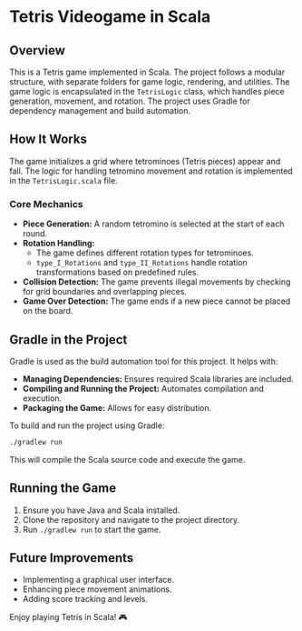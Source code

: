 # Tetris Videogame in Scala
 
## Overview
This is a Tetris game implemented in Scala. The project follows a modular structure, with separate folders for game logic, rendering, and utilities. The game logic is encapsulated in the `TetrisLogic` class, which handles piece generation, movement, and rotation. The project uses Gradle for dependency management and build automation.

## How It Works
The game initializes a grid where tetrominoes (Tetris pieces) appear and fall. The logic for handling tetromino movement and rotation is implemented in the `TetrisLogic.scala` file. 

### Core Mechanics
- **Piece Generation:** A random tetromino is selected at the start of each round.
- **Rotation Handling:** 
  - The game defines different rotation types for tetrominoes.
  - `type_I_Rotations` and `type_II_Rotations` handle rotation transformations based on predefined rules.
- **Collision Detection:** The game prevents illegal movements by checking for grid boundaries and overlapping pieces.
- **Game Over Detection:** The game ends if a new piece cannot be placed on the board.

## Gradle in the Project
Gradle is used as the build automation tool for this project. It helps with:
- **Managing Dependencies:** Ensures required Scala libraries are included.
- **Compiling and Running the Project:** Automates compilation and execution.
- **Packaging the Game:** Allows for easy distribution.

To build and run the project using Gradle:
```sh
./gradlew run
```
This will compile the Scala source code and execute the game.

## Running the Game
1. Ensure you have Java and Scala installed.
2. Clone the repository and navigate to the project directory.
3. Run `./gradlew run` to start the game.

## Future Improvements
- Implementing a graphical user interface.
- Enhancing piece movement animations.
- Adding score tracking and levels.

Enjoy playing Tetris in Scala! 🎮
